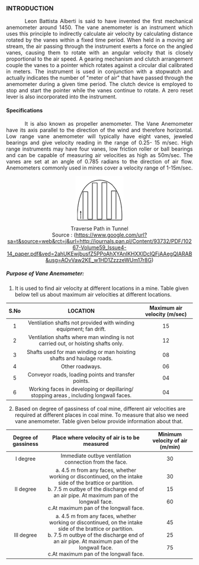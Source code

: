 ### INTRODUCTION<br>

<p style="text-indent:50px;text-align:justify;"> Leon Battista Alberti is said to have invented the first mechanical anemometer around 1450. The vane anemometer is an instrument which uses this principle to indirectly calculate air velocity by calculating distance rotated by the vanes within a fixed time period. When held in a moving air stream, the air passing through the instrument exerts a force on the angled vanes, causing them to rotate with an angular velocity that is closely proportional to the air speed. A gearing mechanism and clutch arrangement couple the vanes to a pointer which rotates against a circular dial calibrated in meters. The instrument is used in conjunction with a stopwatch and actually indicates the number of "meter of air" that have passed through the anemometer during a given time period. The clutch device is employed to stop and start the pointer while the vanes continue to rotate. A zero reset lever is also incorporated into the instrument.
</p>

#### Specifications

<p style="text-indent:50px;text-align:justify;">It is also known as propeller anemometer. The Vane Anemometer have its axis parallel to the direction of the wind and therefore horizontal. Low range vane anemometer will typically have eight vanes, jeweled bearings and give velocity reading in the range of 0.25- 15 m/sec. High range instruments may have four vanes, low friction roller or ball bearings and can be capable of measuring air velocities as high as 50m/sec. The vanes are set at an angle of 0.785 radians to the direction of air flow. Anemometers commonly used in mines cover a velocity range of 1-15m/sec.
</p>

<center>
<img style="width:130px;" src="images/tunnel.png"></img><br>
Traverse Path in Tunnel <br>
<center>Source : (<a href="https://www.google.com/url?sa=t&source=web&rct=j&url=http://journals.pan.pl/Content/93732/PDF/10267-Volume59_Issue4-14_paper.pdf&ved=2ahUKEwjbusfZ5PPoAhXYAnIKHXXlDcIQFjAAegQIARAB&usg=AOvVaw2KE_w1HD1ZzzzeWUm17r8G">https://www.google.com/url?sa=t&source=web&rct=j&url=http://journals.pan.pl/Content/93732/PDF/10267-Volume59_Issue4-14_paper.pdf&ved=2ahUKEwjbusfZ5PPoAhXYAnIKHXXlDcIQFjAAegQIARAB&usg=AOvVaw2KE_w1HD1ZzzzeWUm17r8G</a>)</center>
</center>

##### Purpose of Vane Anemometer:
1.	It is used to find air velocity at different locations in a mine. Table given below tell us about maximum air velocities at different locations.

S.No | LOCATION |   Maximum air velocity (m/sec)
:---:|:---:|:---:
1 | Ventilation shafts not provided with winding equipment; fan drift.| 15
2 |	Ventilation shafts where man winding is not carried out, or hoisting shafts only.|12
3 |	Shafts used for man winding or man hoisting shafts and haulage roads.|08
4 |	Other roadways. |06
5 |	Conveyor roads, loading points and transfer points.  |04
6 |	Working faces in developing or depillaring/ stopping areas , including longwall faces. |04

2.	Based on degree of gassiness of coal mine, different air velocities are required at different places in coal mine. To measure that also we need vane anemometer. Table given below provide information about that.

Degree of gassiness| Place where velocity of air is to be measured |   Minimum velocity of air (m/min)
:---:|:---:|:---:
I degree | Immediate outbye ventilation connection from the face.| 30
II degree |a.	 4.5 m from any faces, whether working or discontinued, on the intake side of the brattice or partition.<br> b. 7.5 m outbye of the discharge end of an air pipe.	At maximum pan of the longwall face.<br>c.At maximum pan of the longwall face.| 30<br><br>15<br><br>60
III degree |a.	 4.5 m from any faces, whether working or discontinued, on the intake side of the brattice or partition.<br> b. 7.5 m outbye of the discharge end of an air pipe.	At maximum pan of the longwall face.<br>c.At maximum pan of the longwall face.| 45<br><br>25<br><br>75

<br>

